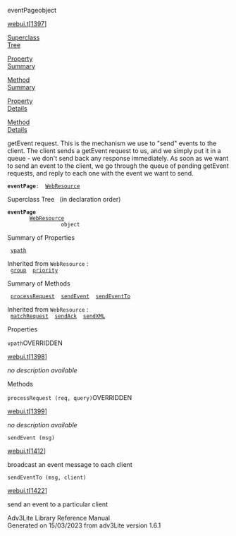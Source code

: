 <span class="title">eventPage</span><span class="type">object</span>

[webui.t](../file/webui.t.html)\[[1397](../source/webui.t.html#1397)\]

[Superclass  
Tree](#_SuperClassTree_)

[Property  
Summary](#_PropSummary_)

[Method  
Summary](#_MethodSummary_)

[Property  
Details](#_Properties_)

[Method  
Details](#_Methods_)

<div class="fdesc">

getEvent request. This is the mechanism we use to "send" events to the
client. The client sends a getEvent request to us, and we simply put it
in a queue - we don't send back any response immediately. As soon as we
want to send an event to the client, we go through the queue of pending
getEvent requests, and reply to each one with the event we want to send.

**`eventPage`**` :   `[`WebResource`](../object/WebResource.html)

</div>

<span id="_SuperClassTree_"></span>

<div class="mjhd">

<span class="hdln">Superclass Tree</span>   (in declaration order)

</div>

**`eventPage`**  
`         `[`WebResource`](../object/WebResource.html)  
`                 object`  
<span id="_PropSummary_"></span>

<div class="mjhd">

<span class="hdln">Summary of Properties</span>  

</div>

` `[`vpath`](#vpath)`  `

Inherited from `WebResource` :  
` `[`group`](../object/WebResource.html#group)`  `[`priority`](../object/WebResource.html#priority)`  `

<span id="_MethodSummary_"></span>

<div class="mjhd">

<span class="hdln">Summary of Methods</span>  

</div>

` `[`processRequest`](#processRequest)`  `[`sendEvent`](#sendEvent)`  `[`sendEventTo`](#sendEventTo)`  `

Inherited from `WebResource` :  
` `[`matchRequest`](../object/WebResource.html#matchRequest)`  `[`sendAck`](../object/WebResource.html#sendAck)`  `[`sendXML`](../object/WebResource.html#sendXML)`  `

<span id="_Properties_"></span>

<div class="mjhd">

<span class="hdln">Properties</span>  

</div>

<span id="vpath"></span>

`vpath`<span class="rem">OVERRIDDEN</span>

[webui.t](../file/webui.t.html)\[[1398](../source/webui.t.html#1398)\]

<div class="desc">

*no description available*

</div>

<span id="_Methods_"></span>

<div class="mjhd">

<span class="hdln">Methods</span>  

</div>

<span id="processRequest"></span>

`processRequest (req, query)`<span class="rem">OVERRIDDEN</span>

[webui.t](../file/webui.t.html)\[[1399](../source/webui.t.html#1399)\]

<div class="desc">

*no description available*

</div>

<span id="sendEvent"></span>

`sendEvent (msg)`

[webui.t](../file/webui.t.html)\[[1412](../source/webui.t.html#1412)\]

<div class="desc">

broadcast an event message to each client

</div>

<span id="sendEventTo"></span>

`sendEventTo (msg, client)`

[webui.t](../file/webui.t.html)\[[1422](../source/webui.t.html#1422)\]

<div class="desc">

send an event to a particular client

</div>

<div class="ftr">

Adv3Lite Library Reference Manual  
Generated on 15/03/2023 from adv3Lite version 1.6.1

</div>
